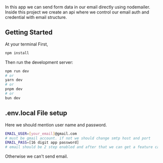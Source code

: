 In this app we can send form data in our email directly using nodemailer. Inside this project we create an api where we control our email auth and credential with email structure.

## Getting Started

At your terminal
First,
```bash
npm install
```


Then run the development server:

```bash
npm run dev
# or
yarn dev
# or
pnpm dev
# or
bun dev
```


## .env.local File setup
Here we should mention user name and password.
```bash
EMAIL_USER=[your_email]@gmail.com
# must be gmail account. if not we should change smtp host and port
EMAIL_PASS=[16 digit app password]
# email should be 2 step enabled and after that we can get a feature called app passwords where gmail allows us to create a 16 digit app password and here we should add that.
```
Otherwise we can't send email.




